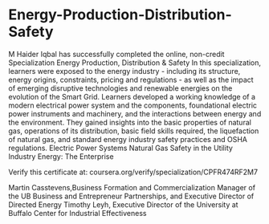 # Energy-Production-Distribution-Safety
M Haider Iqbal has successfully completed the online, non-credit Specialization Energy Production, Distribution &amp; Safety In this specialization, learners were exposed to the energy industry - including its structure, energy origins, constraints, pricing and regulations - as well as the impact of emerging disruptive technologies and renewable energies on the evolution of the Smart Grid. Learners developed a working knowledge of a modern electrical power system and the components, foundational electric power instruments and machinery, and the interactions between energy and the environment. They gained insights into the basic properties of natural gas, operations of its distribution, basic field skills required, the liquefaction of natural gas, and standard energy industry safety practices and OSHA regulations.
Electric Power Systems
Natural Gas
Safety in the Utility Industry
Energy: The Enterprise

Verify this certificate at:
coursera.org/verify/specialization/CPFR474RF2M7 

Martin Casstevens,Business Formation and Commercialization Manager of the UB Business and Entrepreneur Partnerships, and Executive Director of Directed Energy Timothy Leyh, Executive Director of the University at Buffalo Center for Industrial Effectiveness
